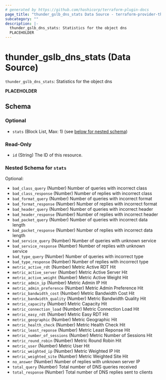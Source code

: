 ```yaml
---
# generated by https://github.com/hashicorp/terraform-plugin-docs
page_title: "thunder_gslb_dns_stats Data Source - terraform-provider-thunder"
subcategory: ""
description: |-
  thunder_gslb_dns_stats: Statistics for the object dns
  PLACEHOLDER
---
```


# thunder_gslb_dns_stats (Data Source)

`thunder_gslb_dns_stats`: Statistics for the object dns

__PLACEHOLDER__



<!-- schema generated by tfplugindocs -->
## Schema

### Optional

- `stats` (Block List, Max: 1) (see [below for nested schema](#nestedblock--stats))

### Read-Only

- `id` (String) The ID of this resource.

<a id="nestedblock--stats"></a>
### Nested Schema for `stats`

Optional:

- `bad_class_query` (Number) Number of queries with incorrect class
- `bad_class_response` (Number) Number of replies with incorrect class
- `bad_format_query` (Number) Number of queries with incorrect format
- `bad_format_response` (Number) Number of replies with incorrect format
- `bad_header_query` (Number) Number of queries with incorrect header
- `bad_header_response` (Number) Number of replies with incorrect header
- `bad_packet_query` (Number) Number of queries with incorrect data length
- `bad_packet_response` (Number) Number of replies with incorrect data length
- `bad_service_query` (Number) Number of queries with unknown service
- `bad_service_response` (Number) Number of replies with unknown service
- `bad_type_query` (Number) Number of queries with incorrect type
- `bad_type_response` (Number) Number of replies with incorrect type
- `metric_active_rdt` (Number) Metric Active RDT Hit
- `metric_active_server` (Number) Metric Active Server Hit
- `metric_active_weight` (Number) Metric Active Weight Hit
- `metric_admin_ip` (Number) Metric Admin IP Hit
- `metric_admin_preference` (Number) Metric Admin Preference Hit
- `metric_bandwidth_cost` (Number) Metric Bandwidth Cost Hit
- `metric_bandwidth_quality` (Number) Metric Bandwidth Quality Hit
- `metric_capacity` (Number) Metric Capacity Hit
- `metric_connection_load` (Number) Metric Connection Load Hit
- `metric_easy_rdt` (Number) Metric Easy RDT Hit
- `metric_geographic` (Number) Metric Geographic Hit
- `metric_health_check` (Number) Metric Health Check Hit
- `metric_least_reponse` (Number) Metric Least Reponse Hit
- `metric_number_of_sessions` (Number) Metric Number of Sessions Hit
- `metric_round_robin` (Number) Metric Round Robin Hit
- `metric_user` (Number) Metric User Hit
- `metric_weighted_ip` (Number) Metric Weighted IP Hit
- `metric_weighted_site` (Number) Metric Weighted Site Hit
- `no_answer` (Number) Number of replies with unknown server IP
- `total_query` (Number) Total number of DNS queries received
- `total_response` (Number) Total number of DNS replies sent to clients


